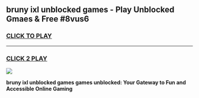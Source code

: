 
## bruny ixl unblocked games - Play Unblocked Gmaes & Free #8vus6
<h3>
<a href="https://premium.freeplayer.one?title=bruny_ixl_unblocked_games&ref=01M">CLICK TO PLAY</a></h3>
<hr>

<h3>
<a href="https://premium.freeplayer.one?title=bruny_ixl_unblocked_games&ref=01M">CLICK 2 PLAY</a>
  
</h3>

<a href="https://premium.freeplayer.one?title=bruny_ixl_unblocked_games&ref=01M"><img src="https://clearcache.store/games.png"></a>


**bruny ixl unblocked games games unblocked: Your Gateway to Fun and Accessible Online Gaming**
